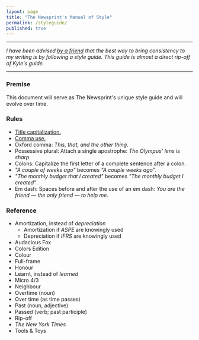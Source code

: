 ```yaml
---
layout: page
title: "The Newsprint's Manual of Style"
permalink: /styleguide/
published: true
---
```


---

*I have been advised [by a friend](http://audaciousfox.com/style-guide/) that the best way to bring consistency to my writing is by following a style guide. This guide is almost a direct rip-off of Kyle's guide.*

---

### Premise
This document will serve as The Newsprint's unique style guide and will evolve over time.

### Rules
- [Title capitalization.](http://titlecapitalization.com)
- [Comma use.](https://owl.english.purdue.edu/owl/owlprint/607/)
- Oxford comma: *This, that, and the other thing.*
- Possessive plural: Attach a single apostrophe: *The Olympus' lens is sharp.*
- Colons: Capitalize the first letter of a complete sentence after a colon.
- *"A couple of weeks ago"* becomes *"A couple weeks ago"*.
- *"The monthly budget that I created"* becomes *"The monthly budget I created"*.
- Em dash: Spaces before and after the use of an em dash: *You are the friend — the only friend — to help me.*

### Reference
- Amortization, instead of *depreciation*
	- Amortization if *ASPE* are knowingly used
    - Depreciation if *IFRS* are knowingly used
- Audacious Fox
- Colors Edition
- Colour
- Full-frame
- Honour
- Learnt, instead of *learned*
- Micro 4/3
- Neighbour
- Overtime (noun)
- Over time (as time passes)
- Past (noun, adjective)
- Passed (verb; past participle)
- Rip-off
- *The New York Times*
- Tools & Toys
